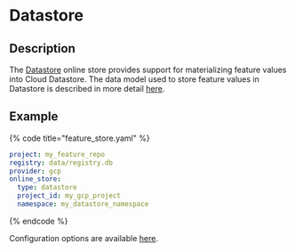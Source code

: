 # Datastore

## Description

The [Datastore](https://cloud.google.com/datastore) online store provides support for materializing feature values into Cloud Datastore. The data model used to store feature values in Datastore is described in more detail [here](https://github.com/feast-dev/feast/blob/master/docs/specs/online_store_format.md#google-datastore-online-store-format).

## Example

{% code title="feature\_store.yaml" %}
```yaml
project: my_feature_repo
registry: data/registry.db
provider: gcp
online_store:
  type: datastore
  project_id: my_gcp_project
  namespace: my_datastore_namespace
```
{% endcode %}

Configuration options are available [here](https://rtd.feast.dev/en/latest/#feast.repo_config.DatastoreOnlineStoreConfig).

